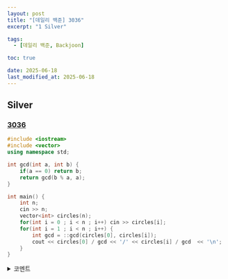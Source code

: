 ```yaml
---
layout: post
title: "[데일리 백준] 3036"
excerpt: "1 Silver"

tags:
  - [데일리 백준, Backjoon]

toc: true

date: 2025-06-18
last_modified_at: 2025-06-18
---
```

## Silver
### [3036][def]

```c++
#include <iostream>
#include <vector>
using namespace std;

int gcd(int a, int b) {
    if(a == 0) return b;
    return gcd(b % a, a);
}

int main() {
    int n;
    cin >> n;
    vector<int> circles(n);
    for(int i = 0 ; i < n ; i++) cin >> circles[i];
    for(int i = 1 ; i < n ; i++) {
        int gcd = ::gcd(circles[0], circles[i]);
        cout << circles[0] / gcd << '/' << circles[i] / gcd  << '\n';
    }
}
```

<details>
<summary>코멘트</summary>
<div markdown="1">

- 수학 (날먹)

</div>
</details>

[def]: https://www.acmicpc.net/problem/3036